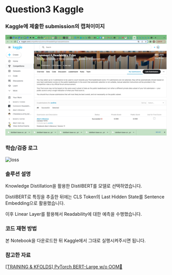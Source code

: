 # Question3 Kaggle

### Kaggle에 제출한 submission의 캡쳐이미지

![submission](resource/submission.png)

### 학습/검증 로그

![loss](resource/loss.png)

### 솔루션 설명

Knowledge Distillation을 활용한 DistilBERT를 모델로 선택하였습니다.

DistilBERT로 특징을 추출한 뒤에는 CLS Token의 Last Hidden State를 Sentence Embedding으로 활용했습니다.

이후 Linear Layer를 활용해서 Readability에 대한 예측을 수행했습니다.

### 코드 재현 방법

본 Notebook을 다운로드한 뒤 Kaggle에서 그대로 실행시켜주시면 됩니다.

### 참고한 자료

[[TRAINING & KFOLDS] PyTorch BERT-Large w/o OOM🎯](https://www.kaggle.com/code/heyytanay/training-kfolds-pytorch-bert-large-w-o-oom)
